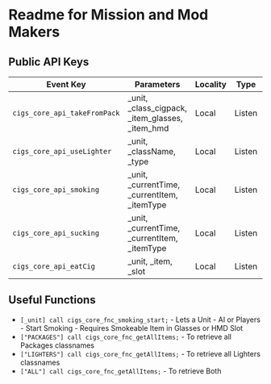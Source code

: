 # Readme for Mission and Mod Makers


## Public API Keys

| Event Key | Parameters | Locality | Type | Description |
|--------|--------|--------|--------|--------|
| `cigs_core_api_takeFromPack` | _unit, _class_cigpack, _item_glasses, _item_hmd | Local | Listen | Sucking Loop |
| `cigs_core_api_useLighter` | _unit, _className, _type | Local | Listen | Using a Lighter |
| `cigs_core_api_smoking` | _unit, _currentTime, _currentItem, _itemType | Local | Listen | Smoking Loop |
| `cigs_core_api_sucking` | _unit, _currentTime, _currentItem, _itemType | Local | Listen | Sucking Loop |
| `cigs_core_api_eatCig` | _unit, _item, _slot | Local | Listen | Eating a Cigarette |



## Useful Functions
- `[_unit] call cigs_core_fnc_smoking_start;` - Lets a Unit - AI or Players - Start Smoking - Requires Smokeable Item in Glasses or HMD Slot
- `["PACKAGES"] call cigs_core_fnc_getAllItems;` - To retrieve all Packages classnames
- `["LIGHTERS"] call cigs_core_fnc_getAllItems;` - To retrieve all Lighters classnames
- `["ALL"] call cigs_core_fnc_getAllItems;` - To retrieve Both
